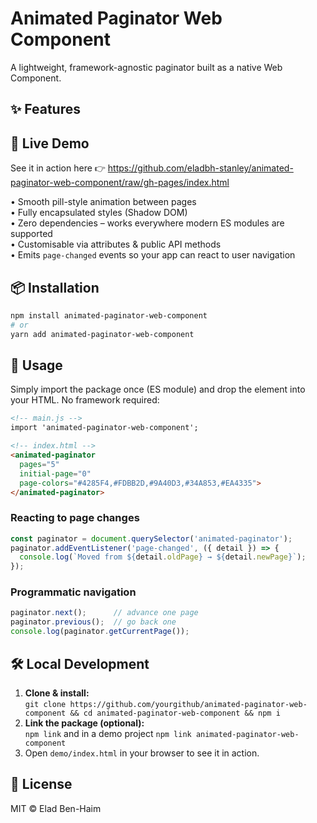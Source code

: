 # Animated Paginator Web Component

A lightweight, framework-agnostic paginator built as a native Web Component.

## ✨ Features
## 🔗 Live Demo
See it in action here 👉 https://github.com/eladbh-stanley/animated-paginator-web-component/raw/gh-pages/index.html


• Smooth pill-style animation between pages  
• Fully encapsulated styles (Shadow DOM)  
• Zero dependencies – works everywhere modern ES modules are supported  
• Customisable via attributes & public API methods  
• Emits `page-changed` events so your app can react to user navigation

## 📦 Installation

```bash
npm install animated-paginator-web-component
# or
yarn add animated-paginator-web-component
```

## 🚀 Usage

Simply import the package once (ES module) and drop the element into your HTML. No framework required:

```html
<!-- main.js -->
import 'animated-paginator-web-component';
```

```html
<!-- index.html -->
<animated-paginator
  pages="5"
  initial-page="0"
  page-colors="#4285F4,#FDBB2D,#9A40D3,#34A853,#EA4335">
</animated-paginator>
```

### Reacting to page changes

```js
const paginator = document.querySelector('animated-paginator');
paginator.addEventListener('page-changed', ({ detail }) => {
  console.log(`Moved from ${detail.oldPage} → ${detail.newPage}`);
});
```

### Programmatic navigation

```js
paginator.next();      // advance one page
paginator.previous();  // go back one
console.log(paginator.getCurrentPage());
```

## 🛠️ Local Development

1. **Clone & install:**  
   `git clone https://github.com/yourgithub/animated-paginator-web-component && cd animated-paginator-web-component && npm i`
2. **Link the package (optional):**  
   `npm link` and in a demo project `npm link animated-paginator-web-component`
3. Open `demo/index.html` in your browser to see it in action.

## 📝 License

MIT © Elad Ben-Haim

